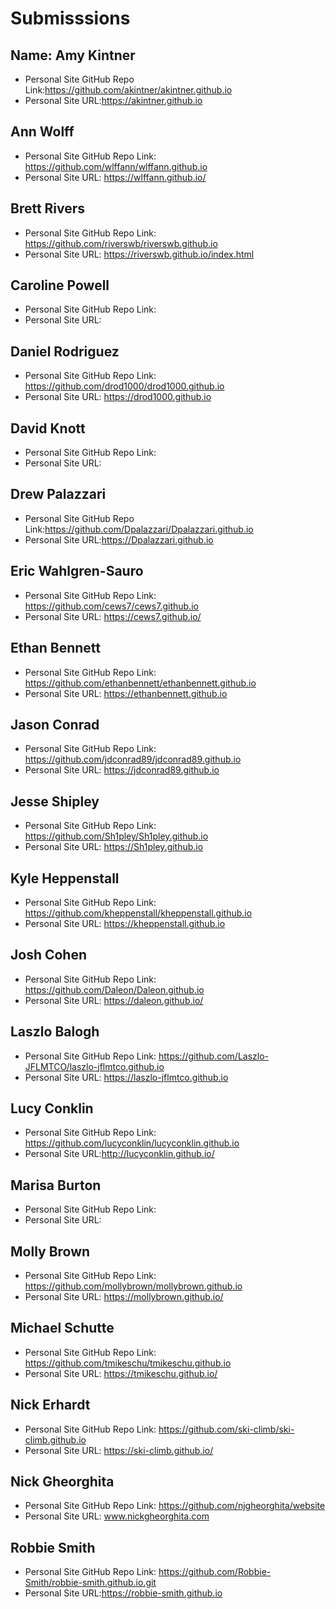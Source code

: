 # Submisssions

## Name: Amy Kintner

* Personal Site GitHub Repo Link:https://github.com/akintner/akintner.github.io
* Personal Site URL:https://akintner.github.io

## Ann Wolff

* Personal Site GitHub Repo Link: https://github.com/wlffann/wlffann.github.io
* Personal Site URL: https://wlffann.github.io/

## Brett Rivers

* Personal Site GitHub Repo Link: https://github.com/riverswb/riverswb.github.io
* Personal Site URL: https://riverswb.github.io/index.html

## Caroline Powell

* Personal Site GitHub Repo Link:
* Personal Site URL:

## Daniel Rodriguez

* Personal Site GitHub Repo Link: https://github.com/drod1000/drod1000.github.io
* Personal Site URL: https://drod1000.github.io

## David Knott

* Personal Site GitHub Repo Link:
* Personal Site URL:

## Drew Palazzari

* Personal Site GitHub Repo Link:https://github.com/Dpalazzari/Dpalazzari.github.io
* Personal Site URL:https://Dpalazzari.github.io

## Eric Wahlgren-Sauro

* Personal Site GitHub Repo Link: https://github.com/cews7/cews7.github.io
* Personal Site URL: https://cews7.github.io/

## Ethan Bennett

* Personal Site GitHub Repo Link: https://github.com/ethanbennett/ethanbennett.github.io
* Personal Site URL: https://ethanbennett.github.io

## Jason Conrad

* Personal Site GitHub Repo Link: https://github.com/jdconrad89/jdconrad89.github.io
* Personal Site URL: https://jdconrad89.github.io

## Jesse Shipley

* Personal Site GitHub Repo Link: https://github.com/Sh1pley/Sh1pley.github.io
* Personal Site URL: https://Sh1pley.github.io

## Kyle Heppenstall

* Personal Site GitHub Repo Link: https://github.com/kheppenstall/kheppenstall.github.io
* Personal Site URL: https://kheppenstall.github.io

## Josh Cohen

* Personal Site GitHub Repo Link: https://github.com/Daleon/Daleon.github.io
* Personal Site URL:  https://daleon.github.io/

## Laszlo Balogh

* Personal Site GitHub Repo Link: https://github.com/Laszlo-JFLMTCO/laszlo-jflmtco.github.io
* Personal Site URL: https://laszlo-jflmtco.github.io

## Lucy Conklin

* Personal Site GitHub Repo Link: https://github.com/lucyconklin/lucyconklin.github.io
* Personal Site URL:http://lucyconklin.github.io/

## Marisa Burton

* Personal Site GitHub Repo Link:
* Personal Site URL:

## Molly Brown

* Personal Site GitHub Repo Link: https://github.com/mollybrown/mollybrown.github.io
* Personal Site URL: https://mollybrown.github.io/

## Michael Schutte

* Personal Site GitHub Repo Link: https://github.com/tmikeschu/tmikeschu.github.io
* Personal Site URL: https://tmikeschu.github.io/

## Nick Erhardt

* Personal Site GitHub Repo Link: https://github.com/ski-climb/ski-climb.github.io
* Personal Site URL: https://ski-climb.github.io/

## Nick Gheorghita

* Personal Site GitHub Repo Link: https://github.com/njgheorghita/website
* Personal Site URL: www.nickgheorghita.com

## Robbie Smith

* Personal Site GitHub Repo Link: https://github.com/Robbie-Smith/robbie-smith.github.io.git
* Personal Site URL:https://robbie-smith.github.io
